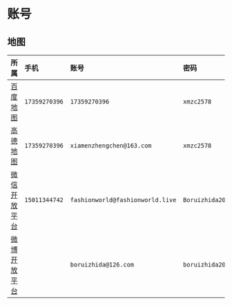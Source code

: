 # 账号

## 地图

所属                        | 手机          | 账号                             | 密码
:-------------------------- | :------------ | :------------------------------- | :---------
[百度地图][baidu-map]       | `17359270396` | `17359270396`                    | `xmzc2578`
[高德地图][amap]            | `17359270396` | `xiamenzhengchen@163.com`        | `xmzc2578`
[微信开放平台][open-weixin] | `15011344742` | `fashionworld@fashionworld.live` | `Boruizhida2016`
[微博开放平台][open-weibo]  |               | `boruizhida@126.com`             | `boruizhida2016`

[baidu-map]: http://lbsyun.baidu.com/
[amap]: https://lbs.amap.com/
[open-weixin]: https://open.weixin.qq.com/
[open-weibo]: http://open.weibo.com/

